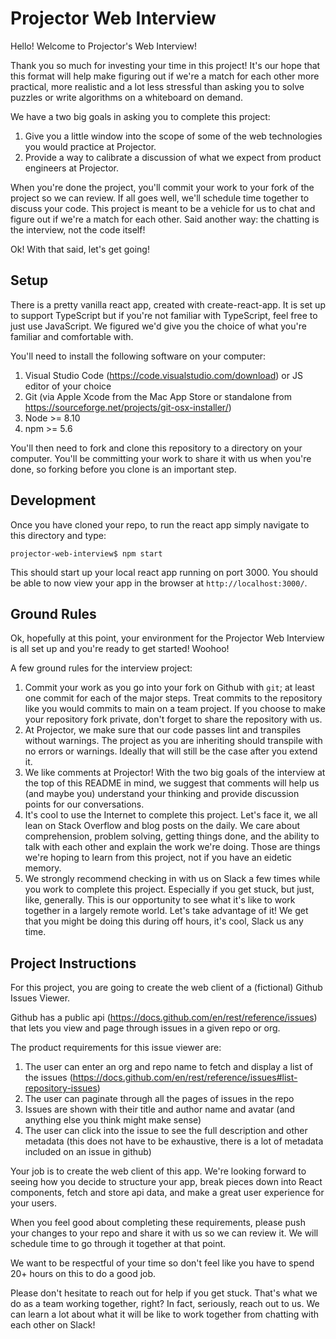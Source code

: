 # Projector Web Interview
Hello! Welcome to Projector's Web Interview!

Thank you so much for investing your time in this project! It's our hope that this format will help make figuring out if we're a match for each other more practical, more realistic and a lot less stressful than asking you to solve puzzles or write algorithms on a whiteboard on demand.

We have a two big goals in asking you to complete this project:

1. Give you a little window into the scope of some of the web technologies you would practice at Projector.
2. Provide a way to calibrate a discussion of what we expect from product engineers at Projector.

When you're done the project, you'll commit your work to your fork of the project so we can review. If all goes well, we'll schedule time together to discuss your code. This project is meant to be a vehicle for us to chat and figure out if we're a match for each other. Said another way: the chatting is the interview, not the code itself!

Ok! With that said, let's get going!

## Setup
There is a pretty vanilla react app, created with create-react-app.
It is set up to support TypeScript but if you're not familiar with TypeScript, feel free to just use JavaScript. We figured we'd give you the choice of what you're familiar and comfortable with.

You'll need to install the following software on your computer:

1. Visual Studio Code (https://code.visualstudio.com/download) or JS editor of your choice
2. Git (via Apple Xcode from the Mac App Store or standalone from https://sourceforge.net/projects/git-osx-installer/)
3. Node >= 8.10
4. npm >= 5.6

You'll then need to fork and clone this repository to a directory on your computer. You'll be committing your work to share it with us when you're done, so forking before you clone is an important step.

## Development
Once you have cloned your repo, to run the react app simply navigate to this directory and type:
```
projector-web-interview$ npm start
```

This should start up your local react app running on port 3000.
You should be able to now view your app in the browser at `http://localhost:3000/`.

## Ground Rules
Ok, hopefully at this point, your environment for the Projector Web Interview is all set up and you're ready to get started! Woohoo!

A few ground rules for the interview project:

1. Commit your work as you go into your fork on Github with `git`; at least one commit for each of the major steps. Treat commits to the repository like you would commits to main on a team project. If you choose to make your repository fork private, don't forget to share the repository with us.
2. At Projector, we make sure that our code passes lint and transpiles without warnings. The project as you are inheriting should transpile with no errors or warnings. Ideally that will still be the case after you extend it.
3. We like comments at Projector! With the two big goals of the interview at the top of this README in mind, we suggest that comments will help us (and maybe you) understand your thinking and provide discussion points for our conversations.
4. It's cool to use the Internet to complete this project. Let's face it, we all lean on Stack Overflow and blog posts on the daily. We care about comprehension, problem solving, getting things done, and the ability to talk with each other and explain the work we're doing. Those are things we're hoping to learn from this project, not if you have an eidetic memory.
5. We strongly recommend checking in with us on Slack a few times while you work to complete this project. Especially if you get stuck, but just, like, generally. This is our opportunity to see what it's like to work together in a largely remote world. Let's take advantage of it! We get that you might be doing this during off hours, it's cool, Slack us any time.

## Project Instructions

For this project, you are going to create the web client of a (fictional) Github Issues Viewer.

Github has a public api (https://docs.github.com/en/rest/reference/issues) that lets you view and page through issues in a given repo or org.

The product requirements for this issue viewer are:

1. The user can enter an org and repo name to fetch and display a list of the issues (https://docs.github.com/en/rest/reference/issues#list-repository-issues)
2. The user can paginate through all the pages of issues in the repo
3. Issues are shown with their title and author name and avatar (and anything else you think might make sense)
4. The user can click into the issue to see the full description and other metadata (this does not have to be exhaustive, there is a lot of metadata included on an issue in github)

Your job is to create the web client of this app. We're looking forward to seeing how you decide to structure your app, break pieces down into React components, fetch and store api data, and make a great user experience for your users.

When you feel good about completing these requirements, please push your changes to your repo and share it with us so we can review it. We will schedule time to go through it together at that point.

We want to be respectful of your time so don't feel like you have to spend 20+ hours on this to do a good job.

Please don't hesitate to reach out for help if you get stuck. That's what we do as a team working together, right? In fact, seriously, reach out to us. We can learn a lot about what it will be like to work together from chatting with each other on Slack!

